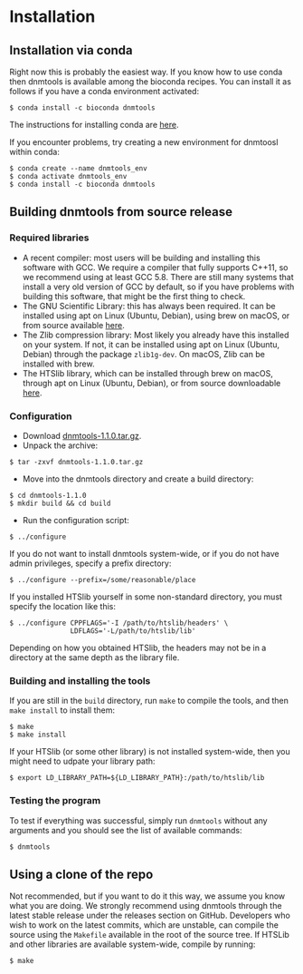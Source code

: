 Installation
============

## Installation via conda

Right now this is probably the easiest way. If you know how to use
conda then dnmtools is available among the bioconda recipes. You can
install it as follows if you have a conda environment activated:

```console
$ conda install -c bioconda dnmtools
```

The instructions for installing conda are
[here](https://docs.conda.io/projects/conda/en/latest/user-guide/install/index.html).

If you encounter problems, try creating a new environment for dnmtoosl
within conda:

```console
$ conda create --name dnmtools_env
$ conda activate dnmtools_env
$ conda install -c bioconda dnmtools
```

## Building dnmtools from source release

### Required libraries

* A recent compiler: most users will be building and installing this
  software with GCC. We require a compiler that fully supports C++11,
  so we recommend using at least GCC 5.8. There are still many systems
  that install a very old version of GCC by default, so if you have
  problems with building this software, that might be the first thing
  to check.
* The GNU Scientific Library: this has always been required. It can be
  installed using apt on Linux (Ubuntu, Debian), using brew on macOS,
  or from source available [here](http://www.gnu.org/software/gsl).
* The Zlib compression library: Most likely you already have this
  installed on your system. If not, it can be installed using apt on
  Linux (Ubuntu, Debian) through the package `zlib1g-dev`. On macOS,
  Zlib can be installed with brew.
* The HTSlib library, which can be installed through brew on macOS,
  through apt on Linux (Ubuntu, Debian), or from source downloadable
  [here](https://github.com/samtools/htslib).

### Configuration

* Download [dnmtools-1.1.0.tar.gz](https://github.com/smithlabcode/dnmtools/releases/download/v1.1.0/dnmtools-1.1.0.tar.gz).
* Unpack the archive:
```console
$ tar -zxvf dnmtools-1.1.0.tar.gz
```
* Move into the dnmtools directory and create a build directory:
```console
$ cd dnmtools-1.1.0
$ mkdir build && cd build
```
* Run the configuration script:
```console
$ ../configure
```
If you do not want to install dnmtools system-wide, or if you do
not have admin privileges, specify a prefix directory:
```console
$ ../configure --prefix=/some/reasonable/place
```
If you installed HTSlib yourself in some non-standard directory,
you must specify the location like this:
```console
$ ../configure CPPFLAGS='-I /path/to/htslib/headers' \
               LDFLAGS='-L/path/to/htslib/lib'
```
Depending on how you obtained HTSlib, the headers may not be
in a directory at the same depth as the library file.

### Building and installing the tools

If you are still in the `build` directory, run `make` to compile the
tools, and then `make install` to install them:
```console
$ make
$ make install
```
If your HTSlib (or some other library) is not installed system-wide,
then you might need to udpate your library path:
```console
$ export LD_LIBRARY_PATH=${LD_LIBRARY_PATH}:/path/to/htslib/lib
```

### Testing the program

To test if everything was successful, simply run `dnmtools` without
any arguments and you should see the list of available commands:
```console
$ dnmtools
```

## Using a clone of the repo

Not recommended, but if you want to do it this way, we assume you know
what you are doing. We strongly recommend using dnmtools through the
latest stable release under the releases section on GitHub. Developers
who wish to work on the latest commits, which are unstable, can
compile the source using the `Makefile` available in the root of the
source tree. If HTSLib and other libraries are available system-wide,
compile by running:
```console
$ make
```
